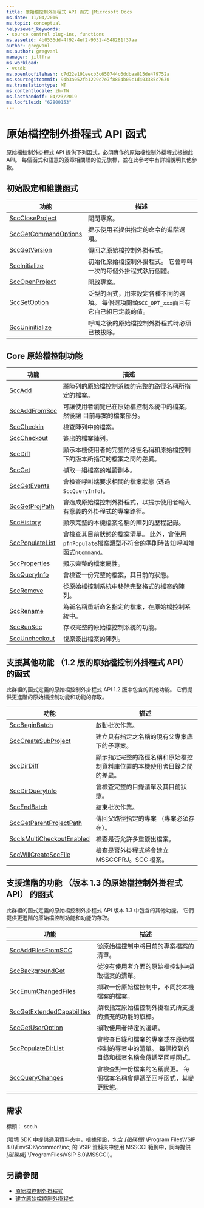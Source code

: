 ```yaml
---
title: 原始檔控制外掛程式 API 函式 |Microsoft Docs
ms.date: 11/04/2016
ms.topic: conceptual
helpviewer_keywords:
- source control plug-ins, functions
ms.assetid: 4b0536dd-4f92-4ef2-9031-4548281f37aa
author: gregvanl
ms.author: gregvanl
manager: jillfra
ms.workload:
- vssdk
ms.openlocfilehash: c7d22e191eecb3c650744c6ddbaa815de479752a
ms.sourcegitcommit: 94b3a052fb1229c7e7f8804b09c1d403385c7630
ms.translationtype: MT
ms.contentlocale: zh-TW
ms.lasthandoff: 04/23/2019
ms.locfileid: "62800153"
---
```

# <a name="source-control-plug-in-api-functions"></a>原始檔控制外掛程式 API 函式
原始檔控制外掛程式 API 提供下列函式，必須實作的原始檔控制外掛程式根據此 API。 每個函式和語意的簽章相關聯的位元旗標，並在此參考中有詳細說明其他參數。

## <a name="initialization-and-housekeeping-functions"></a>初始設定和維護函式

|功能|描述|
|--------------|-----------------|
|[SccCloseProject](../extensibility/scccloseproject-function.md)|關閉專案。|
|[SccGetCommandOptions](../extensibility/sccgetcommandoptions-function.md)|提示使用者提供指定的命令的進階選項。|
|[SccGetVersion](../extensibility/sccgetversion-function.md)|傳回之原始檔控制外掛程式。|
|[SccInitialize](../extensibility/sccinitialize-function.md)|初始化原始檔控制外掛程式。 它會呼叫一次的每個外掛程式執行個體。|
|[SccOpenProject](../extensibility/sccopenproject-function.md)|開啟專案。|
|[SccSetOption](../extensibility/sccsetoption-function.md)|泛型的函式，用來設定各種不同的選項。 每個選項開頭`SCC_OPT_xxx`而且有它自己組已定義的值。|
|[SccUninitialize](../extensibility/sccuninitialize-function.md)|呼叫之後的原始檔控制外掛程式時必須已被拔除。|

## <a name="core-source-control-functions"></a>Core 原始檔控制功能

|功能|描述|
|--------------|-----------------|
|[SccAdd](../extensibility/sccadd-function.md)|將陣列的原始檔控制系統的完整的路徑名稱所指定的檔案。|
|[SccAddFromScc](../extensibility/sccaddfromscc-function.md)|可讓使用者瀏覽已在原始檔控制系統中的檔案，然後讓 目前專案的檔案部分。|
|[SccCheckin](../extensibility/scccheckin-function.md)|檢查陣列中的檔案。|
|[SccCheckout](../extensibility/scccheckout-function.md)|簽出的檔案陣列。|
|[SccDiff](../extensibility/sccdiff-function.md)|顯示本機使用者的完整的路徑名稱和原始檔控制下的版本所指定的檔案之間的差異。|
|[SccGet](../extensibility/sccget-function.md)|擷取一組檔案的唯讀副本。|
|[SccGetEvents](../extensibility/sccgetevents-function.md)|會檢查呼叫端要求相關的檔案狀態 (透過`SccQueryInfo`)。|
|[SccGetProjPath](../extensibility/sccgetprojpath-function.md)|會造成原始檔控制外掛程式，以提示使用者輸入有意義的外掛程式的專案路徑。|
|[SccHistory](../extensibility/scchistory-function.md)|顯示完整的本機檔案名稱的陣列的歷程記錄。|
|[SccPopulateList](../extensibility/sccpopulatelist-function.md)|會檢查其目前狀態的檔案清單。 此外，會使用`pfnPopulate`檔案類型不符合的準則時告知呼叫端函式`nCommand`。|
|[SccProperties](../extensibility/sccproperties-function.md)|顯示完整的檔案屬性。|
|[SccQueryInfo](../extensibility/sccqueryinfo-function.md)|會檢查一份完整的檔案，其目前的狀態。|
|[SccRemove](../extensibility/sccremove-function.md)|從原始檔控制系統中移除完整格式的檔案的陣列。|
|[SccRename](../extensibility/sccrename-function.md)|為新名稱重新命名指定的檔案，在原始檔控制系統中。|
|[SccRunScc](../extensibility/sccrunscc-function.md)|存取完整的原始檔控制系統的功能。|
|[SccUncheckout](../extensibility/sccuncheckout-function.md)|復原簽出檔案的陣列。|

## <a name="functions-that-support-additional-capability-version-12-of-the-source-control-plug-in-api"></a>支援其他功能 （1.2 版的原始檔控制外掛程式 API） 的函式
 此群組的函式定義的原始檔控制外掛程式 API 1.2 版中包含的其他功能。 它們提供更進階的原始檔控制功能和功能的存取。

|功能|描述|
|--------------|-----------------|
|[SccBeginBatch](../extensibility/sccbeginbatch-function.md)|啟動批次作業。|
|[SccCreateSubProject](../extensibility/scccreatesubproject-function.md)|建立具有指定之名稱的現有父專案底下的子專案。|
|[SccDirDiff](../extensibility/sccdirdiff-function.md)|顯示指定完整的路徑名稱和原始檔控制資料庫位置的本機使用者目錄之間的差異。|
|[SccDirQueryInfo](../extensibility/sccdirqueryinfo-function.md)|會檢查完整的目錄清單及其目前狀態。|
|[SccEndBatch](../extensibility/sccendbatch-function.md)|結束批次作業。|
|[SccGetParentProjectPath](../extensibility/sccgetparentprojectpath-function.md)|傳回父路徑指定的專案 （專案必須存在）。|
|[SccIsMultiCheckoutEnabled](../extensibility/sccismulticheckoutenabled-function.md)|檢查是否允許多重簽出檔案。|
|[SccWillCreateSccFile](../extensibility/sccwillcreatesccfile-function.md)|檢查是否外掛程式將會建立 MSSCCPRJ。SCC 檔案。|

## <a name="functions-that-support-advanced-capability-version-13-of-the-source-control-plug-in-api"></a>支援進階的功能 （版本 1.3 的原始檔控制外掛程式 API） 的函式
 此群組的函式定義的原始檔控制外掛程式 API 版本 1.3 中包含的其他功能。 它們提供更進階的原始檔控制功能和功能的存取。

|功能|描述|
|--------------|-----------------|
|[SccAddFilesFromSCC](../extensibility/sccaddfilesfromscc-function.md)|從原始檔控制中將目前的專案檔案的清單。|
|[SccBackgroundGet](../extensibility/sccbackgroundget-function.md)|從沒有使用者介面的原始檔控制中擷取檔案的清單。|
|[SccEnumChangedFiles](../extensibility/sccenumchangedfiles-function.md)|擷取一份原始檔控制中，不同於本機檔案的檔案。|
|[SccGetExtendedCapabilities](../extensibility/sccgetextendedcapabilities-function.md)|擷取指定原始檔控制外掛程式所支援的擴充的功能的旗標。|
|[SccGetUserOption](../extensibility/sccgetuseroption-function.md)|擷取使用者特定的選項。|
|[SccPopulateDirList](../extensibility/sccpopulatedirlist-function.md)|會檢查目錄和檔案的專案或在原始檔控制的專案中的清單。 每個找到的目錄和檔案名稱會傳遞至回呼函式。|
|[SccQueryChanges](../extensibility/sccquerychanges-function.md)|會檢查對一份檔案的名稱變更。 每個檔案名稱會傳遞至回呼函式，其變更狀態。|

## <a name="requirements"></a>需求
 標頭： scc.h

 (環境 SDK 中提供通用資料夾中，根據預設，包含 *[磁碟機]* \Program Files\VSIP 8.0\EnvSDK\common\inc; 的 VSIP 資料夾中使用 MSSCCI 範例中，同時提供 *[磁碟機]* \ProgramFiles\VSIP 8.0\MSSCCI)。

## <a name="see-also"></a>另請參閱
- [原始檔控制外掛程式](../extensibility/source-control-plug-ins.md)
- [建立原始檔控制外掛程式](../extensibility/internals/creating-a-source-control-plug-in.md)